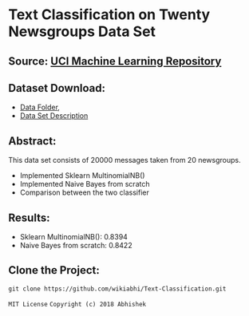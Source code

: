 # Text Classification on Twenty Newsgroups Data Set 

## Source: [UCI Machine Learning Repository](https://archive.ics.uci.edu/ml/datasets/Twenty+Newsgroups)

## Dataset Download: 
* [Data Folder](https://archive.ics.uci.edu/ml/machine-learning-databases/20newsgroups-mld/), 
* [Data Set Description](https://archive.ics.uci.edu/ml/machine-learning-databases/20newsgroups-mld/20newsgroups.data.html)

## Abstract: 
This data set consists of 20000 messages taken from 20 newsgroups. 
* Implemented Sklearn MultinomialNB()
* Implemented Naive Bayes from scratch 
* Comparison between the two classifier

## Results:
* Sklearn MultinomialNB(): 0.8394
* Naive Bayes from scratch: 0.8422

## Clone the Project:
```git clone https://github.com/wikiabhi/Text-Classification.git```


``` MIT License ```
```Copyright (c) 2018 Abhishek```